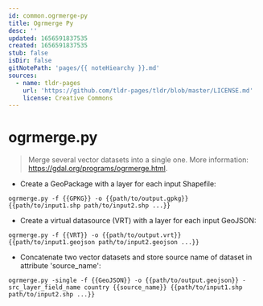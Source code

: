 ```yaml
---
id: common.ogrmerge-py
title: Ogrmerge Py
desc: ''
updated: 1656591837535
created: 1656591837535
stub: false
isDir: false
gitNotePath: 'pages/{{ noteHiearchy }}.md'
sources:
  - name: tldr-pages
    url: 'https://github.com/tldr-pages/tldr/blob/master/LICENSE.md'
    license: Creative Commons
---
```

# ogrmerge.py

> Merge several vector datasets into a single one.
> More information: <https://gdal.org/programs/ogrmerge.html>.

- Create a GeoPackage with a layer for each input Shapefile:

`ogrmerge.py -f {{GPKG}} -o {{path/to/output.gpkg}} {{path/to/input1.shp path/to/input2.shp ...}}`

- Create a virtual datasource (VRT) with a layer for each input GeoJSON:

`ogrmerge.py -f {{VRT}} -o {{path/to/output.vrt}} {{path/to/input1.geojson path/to/input2.geojson ...}}`

- Concatenate two vector datasets and store source name of dataset in attribute 'source_name':

`ogrmerge.py -single -f {{GeoJSON}} -o {{path/to/output.geojson}} -src_layer_field_name country {{source_name}} {{path/to/input1.shp path/to/input2.shp ...}}`


